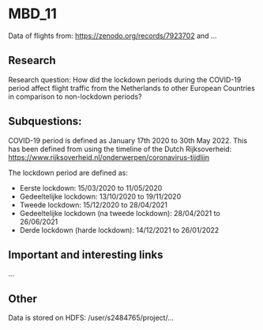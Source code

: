 # MBD_11

Data of flights from: https://zenodo.org/records/7923702 and ... 

## Research

Research question: How did the lockdown periods during the COVID-19 period affect flight traffic from the Netherlands to other European Countries in comparison to non-lockdown periods?

Subquestions:
- 

COVID-19 period is defined as January 17th 2020 to 30th May 2022. This has been defined from using the timeline of the Dutch Rijksoverheid: https://www.rijksoverheid.nl/onderwerpen/coronavirus-tijdlijn

The lockdown period are defined as:
- Eerste lockdown: 15/03/2020 to 11/05/2020
- Gedeeltelijke lockdown: 13/10/2020 to 19/11/2020
- Tweede lockdown: 15/12/2020 to 28/04/2021
- Gedeeltelijke lockdown (na tweede lockdown): 28/04/2021 to 26/06/2021
- Derde lockdown (harde lockdown): 14/12/2021 to 26/01/2022

## Important and interesting links

...

## Other

Data is stored on HDFS: /user/s2484765/project/...